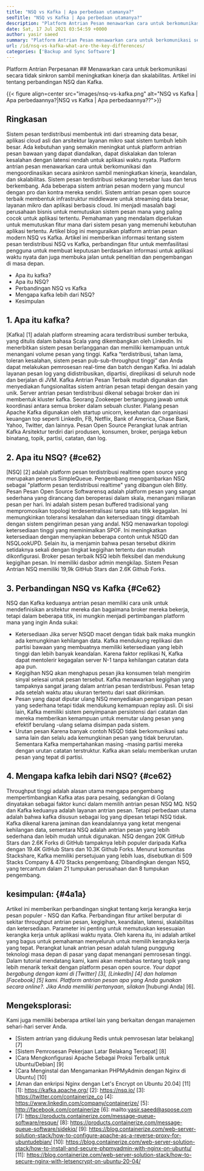 ```yaml
---
title: "NSQ vs Kafka | Apa perbedaan utamanya?" 
seoTitle: "NSQ vs Kafka | Apa perbedaan utamanya?" 
description: "Platform Antrian Pesan menawarkan cara untuk berkomunikasi secara tidak sinkron. Artikel ini adalah tentang perbedaan sistem antrian pesan NSQ dan Kafka." 
date: Sat, 17 Jul 2021 03:54:59 +0000
author: yasir saeed
summary: "Platform Antrian Pesan menawarkan cara untuk berkomunikasi secara tidak sinkron sambil meningkatkan kinerja dan skalabilitas. Artikel ini tentang perbandingan NSQ dan Kafka." 
url: /id/nsq-vs-kafka-what-are-the-key-differences/
categories: ['Backup and Sync Software']
---
```


Platform Antrian Perpesanan ## Menawarkan cara untuk berkomunikasi secara tidak sinkron sambil meningkatkan kinerja dan skalabilitas. Artikel ini tentang perbandingan NSQ dan Kafka.

{{< figure align=center src="images/nsq-vs-kafka.png" alt="NSQ vs Kafka | Apa perbedaannya?|NSQ vs Kafka | Apa perbedaannya??">}}


## **Ringkasan**
Sistem pesan terdistribusi membentuk inti dari streaming data besar, aplikasi cloud asli dan arsitektur layanan mikro saat sistem tumbuh lebih besar. Ada kebutuhan yang semakin meningkat untuk platform antrian pesan bawaan yang dapat diandalkan, dapat diskalakan dan toleran kesalahan dengan latensi rendah untuk aplikasi waktu nyata. Platform antrian pesan menawarkan cara untuk berkomunikasi dan mengoordinasikan secara asinkron sambil meningkatkan kinerja, keandalan, dan skalabilitas.
Sistem pesan terdistribusi sekarang tersebar luas dan terus berkembang. Ada beberapa sistem antrian pesan modern yang muncul dengan pro dan kontra mereka sendiri. Sistem antrian pesan open source terbaik membentuk infrastruktur middleware untuk streaming data besar, layanan mikro dan aplikasi berbasis cloud. Ini menjadi masalah bagi perusahaan bisnis untuk memutuskan sistem pesan mana yang paling cocok untuk aplikasi tertentu. Pemahaman yang mendalam diperlukan untuk memutuskan fitur mana dari sistem pesan yang memenuhi kebutuhan aplikasi tertentu.
Artikel blog ini menguraikan platform antrian pesan modern NSQ vs Kafka. Artikel ini memberikan informasi tentang sistem pesan terdistribusi NSQ vs Kafka, perbandingan fitur untuk memfasilitasi pengguna untuk membuat keputusan berdasarkan informasi untuk aplikasi waktu nyata dan juga membuka jalan untuk penelitian dan pengembangan di masa depan.
  * Apa itu kafka?
  * Apa itu NSQ?
  * Perbandingan NSQ vs Kafka
  * Mengapa kafka lebih dari NSQ?
  * Kesimpulan

## 1. Apa itu kafka?
[Kafka] [1] adalah platform streaming acara terdistribusi sumber terbuka, yang ditulis dalam bahasa Scala yang dikembangkan oleh LinkedIn. Ini menerbitkan sistem pesan berlangganan dan memiliki kemampuan untuk menangani volume pesan yang tinggi. Kafka “terdistribusi, tahan lama, toleran kesalahan, sistem pesan pub-sub-throughput tinggi” dan Anda dapat melakukan pemrosesan real-time dan batch dengan Kafka. Ini adalah layanan pesan log yang didistribusikan, dipartisi, direplikasi di seluruh node dan berjalan di JVM. Kafka Antrian Pesan Terbaik mudah digunakan dan menyediakan fungsionalitas sistem antrian pesan tetapi dengan desain yang unik.
Server antrian pesan terdistribusi dikenal sebagai broker dan ini membentuk kluster kafka. Seorang Zookeeper bertanggung jawab untuk koordinasi antara semua broker dalam sebuah cluster. Pialang pesan Apache Kafka digunakan oleh startup unicorn, kesehatan dan organisasi keuangan top seperti LinkedIn, FB, Netflix, Bank of America, Chase Bank, Yahoo, Twitter, dan lainnya. Pesan Open Source Perangkat lunak antrian Kafka Arsitektur terdiri dari produsen, konsumen, broker, penjaga kebun binatang, topik, partisi, catatan, dan log.

## 2. Apa itu NSQ? {#ce62}
[NSQ] [2] adalah platform pesan terdistribusi realtime open source yang merupakan penerus SimpleQueue. Pengembang menggambarkan NSQ sebagai "platform pesan terdistribusi realtime" yang dibangun oleh Bitly. Pesan Pesan Open Source Softwarensq adalah platform pesan yang sangat sederhana yang dirancang dan beroperasi dalam skala, menangani miliaran pesan per hari. Ini adalah sistem pesan buffered tradisional yang mempromosikan topologi terdesentralisasi tanpa satu titik kegagalan. Ini memungkinkan toleransi kesalahan dan ketersediaan tinggi ditambah dengan sistem pengiriman pesan yang andal.
NSQ menawarkan topologi ketersediaan tinggi yang meminimalkan SPOF. Ini meningkatkan ketersediaan dengan menyiapkan beberapa contoh untuk NSQD dan NSQLookUPD. Selain itu, ia menjamin bahwa pesan tersebut dikirim setidaknya sekali dengan tingkat kegigihan tertentu dan mudah dikonfigurasi. Broker pesan terbaik NSQ lebih fleksibel dan mendukung kegigihan pesan. Ini memiliki dasbor admin mengkilap. Sistem Pesan Antrian NSQ memiliki 19,9k GitHub Stars dan 2.6K Github Forks.

## 3. Perbandingan NSQ vs Kafka {#Ce62}
NSQ dan Kafka keduanya antrian pesan memiliki cara unik untuk mendefinisikan arsitektur mereka dan bagaimana broker mereka bekerja, tetapi dalam beberapa titik, ini mungkin menjadi pertimbangan platform mana yang ingin Anda sukai:
  * Ketersediaan
Jika server NSQD macet dengan tidak baik maka mungkin ada kemungkinan kehilangan data. Kafka mendukung replikasi dan partisi bawaan yang membuatnya memiliki ketersediaan yang lebih tinggi dan lebih banyak keandalan. Karena faktor replikasi N, Kafka dapat mentolerir kegagalan server N-1 tanpa kehilangan catatan data apa pun.
  * Kegigihan
NSQ akan menghapus pesan jika konsumen telah mengirim sinyal selesai untuk pesan tersebut.
Kafka menawarkan kegigihan yang tampaknya sangat jarang dalam antrian pesan terdistribusi. Pesan tetap ada setelah waktu atau ukuran tertentu dari saat dikirimkan.
  * Pesan yang dapat diputar ulang
NSQ menyediakan pengarsipan pesan yang sederhana tetapi tidak mendukung kemampuan replay asli.
Di sisi lain, Kafka memiliki sistem penyimpanan persistensi dari catatan dan mereka memberikan kemampuan untuk memutar ulang pesan yang efektif berulang -ulang selama disimpan pada sistem.
  * Urutan pesan
Karena banyak contoh NSQD tidak berkomunikasi satu sama lain dan selalu ada kemungkinan pesan yang tidak berurutan. Sementara Kafka mempertahankan masing -masing partisi mereka dengan urutan catatan terstruktur. Kafka akan selalu memberikan urutan pesan yang tepat di partisi.

## 4. Mengapa kafka lebih dari NSQ? {#ce62}
Throughput tinggi adalah alasan utama mengapa pengembang mempertimbangkan Kafka atas para pesaing, sedangkan di Golang dinyatakan sebagai faktor kunci dalam memilih antrian pesan NSQ MQ. NSQ dan Kafka keduanya adalah layanan antrian pesan. Tetapi perbedaan utama adalah bahwa kafka disusun sebagai log yang dipesan tetapi NSQ tidak. Kafka dikenal karena jaminan dan keandalannya yang ketat mengenai kehilangan data, sementara NSQ adalah antrian pesan yang lebih sederhana dan lebih mudah untuk digunakan.
NSQ dengan 20K GitHub Stars dan 2.6K Forks di GitHub tampaknya lebih populer daripada Kafka dengan 19.4K GitHub Stars dan 10.3K Github Forks. Menurut komunitas Stackshare, Kafka memiliki persetujuan yang lebih luas, disebutkan di 509 Stacks Company & 470 Stacks pengembang; Dibandingkan dengan NSQ, yang tercantum dalam 21 tumpukan perusahaan dan 8 tumpukan pengembang.

## kesimpulan: {#4a1a}
Artikel ini memberikan perbandingan singkat tentang kerja kerangka kerja pesan populer - NSQ dan Kafka. Perbandingan fitur artikel berputar di sekitar throughput antrian pesan, kegigihan, keandalan, latensi, skalabilitas dan ketersediaan. Parameter ini penting untuk memutuskan kesesuaian kerangka kerja untuk aplikasi waktu nyata. Oleh karena itu, ini adalah artikel yang bagus untuk pemahaman menyeluruh untuk memilih kerangka kerja yang tepat. Perangkat lunak antrian pesan adalah tulang punggung teknologi masa depan di pasar yang dapat menangani pemrosesan tinggi. Dalam tutorial mendatang kami, kami akan membahas tentang topik yang lebih menarik terkait dengan platform pesan open source.
_Your dapat bergabung dengan kami di [Twitter] [3], [LinkedIn] [4] dan halaman [Facebook] [5] kami. Platform antrian pesan apa yang Anda gunakan secara online?. Jika Anda memiliki pertanyaan, silakan_ [hubungi Anda] [6].

## Mengeksplorasi:
Kami juga memiliki beberapa artikel lain yang berkaitan dengan manajemen sehari-hari server Anda.
  * [Sistem antrian yang didukung Redis untuk pemrosesan latar belakang] [7]
  * [Sistem Pemrosesan Pekerjaan Latar Belakang Tercepat] [8]
  * [Cara Mengkonfigurasi Apache Sebagai Proksi Terbalik untuk Ubuntu/Debian] [9]
  * [Cara Menginstal dan Mengamankan PHPMyAdmin dengan Nginx di Ubuntu] [10]
  * [Aman dan enkripsi Nginx dengan Let's Encrypt on Ubuntu 20.04] [11]
[1]: https://kafka.apache.org/
[2]: https://nsq.io/
[3]: https://twitter.com/containerize_co
[4]: https://www.linkedin.com/company/containerize/
[5]: http://facebook.com/containerize
[6]: mailto:yasir.saeed@aspose.com
[7]: https://products.containerize.com/message-queue-software/resque/
[8]: https://products.containerize.com/message-queue-software/sidekiq/
[9]: https://blog.containerize.com/web-server-solution-stack/how-to-configure-apache-as-a-reverse-proxy-for-ubuntudebian/
[10]: https://blog.containerize.com/web-server-solution-stack/how-to-install-and-secure-phpmyadmin-with-nginx-on-ubuntu/
[11]: https://blog.containerize.com/web-server-solution-stack/how-to-secure-nginx-with-letsencrypt-on-ubuntu-20-04/
